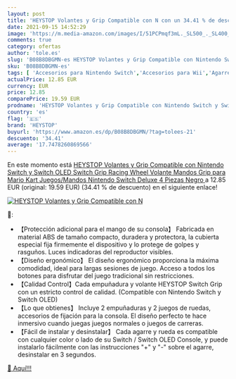 ```yaml
---
layout: post
title: 'HEYSTOP Volantes y Grip Compatible con N con un 34.41 % de descuento'
date: 2021-09-15 14:52:29
image: 'https://m.media-amazon.com/images/I/51PCPmqf3mL._SL500_._SL400_.jpg'
comments: true
category: ofertas
author: 'tole.es'
slug: 'B08B8DBGMN-es HEYSTOP Volantes y Grip Compatible con Nintendo Switch y...'
sku: 'B08B8DBGMN-es'
tags: [ 'Accesorios para Nintendo Switch','Accesorios para Wii','Agarres para manos para Nintendo Switch','Electrónica','Hardware y juegos para Nintendo Switch','Hardware y juegos para Wii','Sistemas heredados','Sistemas heredados de Nintendo','Videojuegos','heystop','nintendo', ]
actualPrice: 12.85 EUR
currency: EUR
price: 12.85
comparePrice: 19.59 EUR
prodname: 'HEYSTOP Volantes y Grip Compatible con Nintendo Switch y Switch OLED  Switch Grip Racing Wheel Volante  Mandos Grip para Mario Kart Juegos/Mandos Nintendo Switch Deluxe 4 Piezas  Negro '
country: 'es'
flag: '🇪🇸'
brand: 'HEYSTOP'
buyurl: 'https://www.amazon.es/dp/B08B8DBGMN/?tag=tolees-21'
descuento: '34.41'
average: '17.7478260869566'
---
```


En este momento está [HEYSTOP Volantes y Grip Compatible con Nintendo Switch y Switch OLED  Switch Grip Racing Wheel Volante  Mandos Grip para Mario Kart Juegos/Mandos Nintendo Switch Deluxe 4 Piezas  Negro ](https://www.amazon.es/dp/B08B8DBGMN/?tag=tolees-21) a 12.85 EUR (original: 19.59 EUR) (34.41 %  de descuento) en el siguiente enlace!

[![HEYSTOP Volantes y Grip Compatible con N](https://m.media-amazon.com/images/I/51PCPmqf3mL._SL500_._SL400_.jpg)](https://www.amazon.es/dp/B08B8DBGMN/?tag=tolees-21)

🔎:

- 【Protección adicional para el mango de su consola】 Fabricada en material ABS de tamaño compacto, duradera y protectora, la cubierta especial fija firmemente el dispositivo y lo protege de golpes y rasguños. Luces indicadoras del reproductor visibles.
- 【Diseño ergonómico】 El diseño ergonómico proporciona la máxima comodidad, ideal para largas sesiones de juego. Acceso a todos los botones para disfrutar del juego tradicional sin restricciones.
- 【Calidad Control】Cada empuñadura y volante HEYSTOP Switch Grip con un estricto control de calidad. (Compatible con Nintendo Switch y Switch OLED)
- 【Lo que obtienes】 Incluye 2 empuñaduras y 2 juegos de ruedas, accesorios de fijación para la consola. El diseño perfecto te hace inmersivo cuando juegas juegos normales o juegos de carreras.
- 【Fácil de instalar y desinstalar】 Cada agarre y rueda es compatible con cualquier color o lado de su Switch / Switch OLED Console, y puede instalarlo fácilmente con las instrucciones "+" y "-" sobre el agarre, desinstalar en 3 segundos.

[🛒 Aquí!!!](https://www.amazon.es/dp/B08B8DBGMN/?tag=tolees-21)
